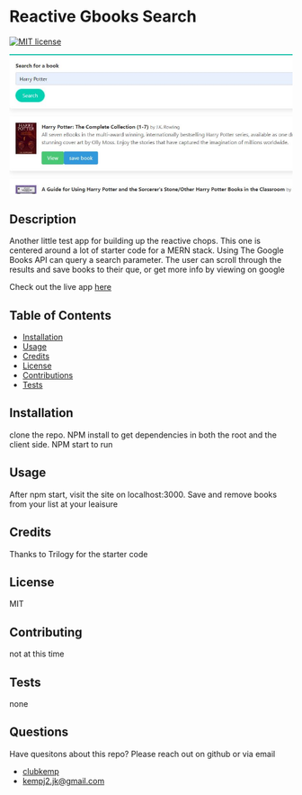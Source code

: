 # Reactive Gbooks Search
  [![MIT license](https://img.shields.io/badge/License-MIT-blue.svg)](https://lbesson.mit-license.org/)

  ![reame](./readmepic.JPG)
  ## Description 
  Another little test app for building up the reactive chops. This one is centered around a lot of starter code for a MERN stack. Using The Google Books API can query a search parameter. The user can scroll through the results and save books to their que, or get more info by viewing on google

  Check out the live app [here](https://react-google-booker.herokuapp.com/)
  ## Table of Contents
  * [Installation](#installation)
  * [Usage](#usage)
  * [Credits](#credits)
  * [License](#license)
  * [Contributions](#contributing)
  * [Tests](#tests)
  
  ## Installation 
  clone the repo. NPM install to get dependencies in both the root and the client side. NPM start to run
  
  ## Usage
  After npm start, visit the site on localhost:3000. Save and remove books from your list at your leaisure
  
  ## Credits
  Thanks to Trilogy for the starter code
  
  ## License
  MIT
  
  ## Contributing
  not at this time
  
  ## Tests
  none
  
  ## Questions
  Have quesitons about this repo? Please reach out on github or via email
  * [clubkemp](https://github.com/clubkemp)
  * kempj2.jk@gmail.com